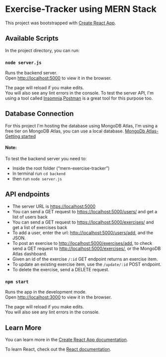 # Exercise-Tracker using MERN Stack
This project was bootstrapped with [Create React App](https://github.com/facebook/create-react-app).

## Available Scripts

In the project directory, you can run:

### `node server.js`
Runs the backend server.<br />
Open [http://localhost:5000](http://localhost:5000) to view it in the browser.


The page will reload if you make edits.<br />
You will also see any lint errors in the console.
To test the server API, I'm using a tool called [Insomnia](https://insomnia.rest/).[Postman](https://www.getpostman.com/) is a great tool for this purpose too.
## Database Connection
For this project I'm hosting the database using MongoDB Atlas, I'm using a free tier on MongoDB Atlas, you can use a local database.
[MongoDb Atlas-Getting started](https://codeforgeek.com/mongodb-atlas-node-js/)

#### Note:
To test the backend server you need to:
- Inside the root folder (“mern-exercise-tracker”)
- In terminal run `cd backend`
- then run `node server.js`

## API endpoints
- The server URL is [https://localhost:5000](https://localhost:5000)
- You can send a GET request to [https://localhost:5000/users/](https://localhost:5000/users/) and get a list of users back 
- You can send a GET request to [https://localhost:5000/exercises/](https://localhost:5000/exercises/) and get a list of exercises back
- To add a user, enter the url: [http://localhost:5000/users/add](http://localhost:5000/users/add), and the JSON.
- To post an exercise to [http://localhost:5000/exercises/add](http://localhost:5000/exercises/add), to check send a GET request to [http://localhost:5000/exercises/](http://localhost:5000/exercises/), or the MongoDB Atlas dashboard.
- Given an id of the exercise `/:id` GET endpoint returns an exercise item.
- To update an existing exercise item, use the `/update/:id` POST endpoint.
- To delete the exercise, send a DELETE request.



### `npm start`

Runs the app in the development mode.<br />
Open [http://localhost:3000](http://localhost:3000) to view it in the browser.

The page will reload if you make edits.<br />
You will also see any lint errors in the console.

## Learn More

You can learn more in the [Create React App documentation](https://facebook.github.io/create-react-app/docs/getting-started).

To learn React, check out the [React documentation](https://reactjs.org/).


